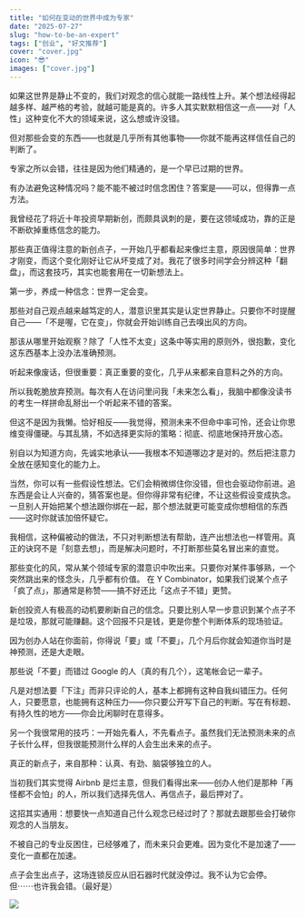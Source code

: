 ```yaml
---
title: "如何在变动的世界中成为专家"
date: "2025-07-27"
slug: "how-to-be-an-expert"
tags: ["创业", "好文推荐"]
cover: "cover.jpg"
icon: "😎"
images: ["cover.jpg"]
---
```

如果这世界是静止不变的，我们对观念的信心就能一路线性上升。某个想法经得起越多样、越严格的考验，就越可能是真的。许多人其实默默相信这一点——对「人性」这种变化不大的领域来说，这么想或许没错。



但对那些会变的东西——也就是几乎所有其他事物——你就不能再这样信任自己的判断了。



专家之所以会错，往往是因为他们精通的，是一个早已过期的世界。



有办法避免这种情况吗？能不能不被过时信念困住？答案是——可以，但得靠一点方法。



我曾经花了将近十年投资早期新创，而颇具讽刺的是，要在这领域成功，靠的正是不断砍掉重练信念的能力。



那些真正值得注意的新创点子，一开始几乎都看起来像烂主意，原因很简单：世界才刚变，而这个变化刚好让它从坏变成了对。我花了很多时间学会分辨这种「翻盘」，而这套技巧，其实也能套用在一切新想法上。



第一步，养成一种信念：世界一定会变。



那些对自己观点越来越笃定的人，潜意识里其实是认定世界静止。只要你不时提醒自己——「不是喔，它在变」，你就会开始训练自己去嗅出风的方向。



那该从哪里开始观察？除了「人性不太变」这条中等实用的原则外，很抱歉，变化这东西基本上没办法准确预测。



听起来像废话，但很重要：真正重要的变化，几乎从来都来自意料之外的方向。



所以我乾脆放弃预测。每次有人在访问里问我「未来怎么看」，我脑中都像没读书的考生一样拼命乱掰出一个听起来不错的答案。



但这不是因为我懒。恰好相反——我觉得，预测未来不但命中率可怜，还会让你思维变得僵硬。与其乱猜，不如选择更实际的策略：彻底、彻底地保持开放心态。



别自以为知道方向，先诚实地承认——我根本不知道哪边才是对的。然后把注意力全放在感知变化的能力上。



当然，你可以有一些假设性想法。它们会稍微绑住你没错，但也会驱动你前进。追东西是会让人兴奋的，猜答案也是。但你得非常有纪律，不让这些假设变成执念。
一旦别人开始把某个想法跟你绑在一起，那个想法就更可能变成你想相信的东西——这时你就该加倍怀疑它。



我相信，这种偏被动的做法，不只对判断想法有帮助，连产出想法也一样管用。真正的诀窍不是「刻意去想」，而是解决问题时，不打断那些莫名冒出来的直觉。



那些变化的风，常从某个领域专家的潜意识中吹出来。只要你对某件事够熟，一个突然跳出来的怪念头，几乎都有价值。
在 Y Combinator，如果我们说某个点子「疯了点」，那通常是称赞——搞不好还比「这点子不错」更赞。



新创投资人有极高的动机要刷新自己的信念。只要比别人早一步意识到某个点子不是垃圾，那就可能赚翻。这个回报不只是钱，更是你整个判断体系的现场验证。



因为创办人站在你面前，你得说「要」或「不要」，几个月后你就会知道你当时是神预测，还是大走眼。



那些说「不要」而错过 Google 的人（真的有几个），这笔帐会记一辈子。



凡是对想法要「下注」而非只评论的人，基本上都拥有这种自我纠错压力。任何人，只要愿意，也能拥有这种压力——你只要公开写下自己的判断。写在有标题、有持久性的地方——你会比闲聊时在意得多。



另一个我很常用的技巧：一开始先看人，不先看点子。虽然我们无法预测未来的点子长什么样，但我很能预测什么样的人会生出未来的点子。



真正的新点子，来自那种：认真、有劲、脑袋够独立的人。



当初我们其实觉得 Airbnb 是烂主意，但我们看得出来——创办人他们是那种「再怪都不会怕」的人，所以我们选择先信人、再信点子，最后押对了。



这招其实通用：想要快一点知道自己什么观念已经过时了？那就去跟那些会打破你观念的人当朋友。



不被自己的专业反困住，已经够难了，而未来只会更难。因为变化不是加速了——变化一直都在加速。



点子会生出点子，这场连锁反应从旧石器时代就没停过。我不认为它会停。
但⋯⋯也许我会错。（最好是）




![](https://prod-files-secure.s3.us-west-2.amazonaws.com/112d0858-5090-4d34-a606-b75eb8d65fd2/46476355-9cf3-4e99-9b7a-3531bc426380/1000202064.png?X-Amz-Algorithm=AWS4-HMAC-SHA256&X-Amz-Content-Sha256=UNSIGNED-PAYLOAD&X-Amz-Credential=ASIAZI2LB466VHXBZTUE%2F20251007%2Fus-west-2%2Fs3%2Faws4_request&X-Amz-Date=20251007T064459Z&X-Amz-Expires=3600&X-Amz-Security-Token=IQoJb3JpZ2luX2VjEAYaCXVzLXdlc3QtMiJIMEYCIQD1F34bCJdQBB4NeptBCFXYaDYQue1lFxfYsMogCRi3CgIhAK%2FAy3XDIs6o5IpkK16%2FaAGhmMmrmlrjYxLF9SC2jKX%2BKogECJ%2F%2F%2F%2F%2F%2F%2F%2F%2F%2F%2FwEQABoMNjM3NDIzMTgzODA1IgySaUDflq4%2BoS4hiD0q3AP9Sy6qNseD9XrB4NWesT98MoFuNUi3Zg%2B1VB2ZKs%2Bh4uT2BJIq5zSkCZ1AktsjJVr%2Bf%2Fm5m40yvvIgyynL0zM8%2F4f%2FXu67kJ7OSJa45OZ3CJBXARthSs4hElW45vw%2BRecdrqazP752XvYMMFOVyxU%2Bocd5KCKzsB8M9j2cQGTxUX6Oxy3QkNHi9IgeWNKPubfGJl4GZvwGqhU%2BXAqGwLEujx6bQ4E5oBl6maM4v6msWxY9TvJ0XZCixhG39fC96ruEAO%2BZAloAsGiCZAPqAKm2Dw%2F9Y6F5KRTEncbL7LpHqBrk12oJI5847ufZf0Mgj9HbHb8waK7R30PQ1%2B3I74hSDiZrywV3OSZT6NBJoiUbVrlXth%2BwJwZChY4Obv8xgE%2FxBrvq4qxyUCbtNQEtSNiUOWAFppseGwEwgIzLN1xGlQ2mma8DsehCHZW3PA7mIRC9knHtuHeaJTzMyg5SnspwZuxixxmMhdDxtCKPgG%2B9VmBvUzhOLl9RWKpdYvS%2F%2BJ%2Fc%2B%2BY3OmL6tvnYo4ya%2B3qic0DPOovA%2F1zafA0c3qNAOgRTs1j%2BcLl6ES%2FundVdrLmuolkXnfV3udHZYZia1PVA%2Fwk7c9u5WvNzClYZocnpzH6bV%2FDk5zNBa%2BwAyzCt25LHBjqkATUTPJaN5XriOhwYZTi%2FSB7xNZDSLISN64tZIuXx8wfq6OvN0qOcRNK3kBnXa27rogASG2oWTsNNyqH9a9oU4Iu4nN5sSAFwKcv11SL%2FdBoXAGUiAkcseXVciZ%2Bs8pr8AuWVandAbVcDfYfo5WNqBD9SSmu2Jzc3j2RNNwfs7b%2B6izZ%2B9yCP6rNp088kA0Nmou7U%2FrvQ8wDSxTFfy6CWrK4pDqsh&X-Amz-Signature=67f6ee06282e1184c0f3206ec7d0732b5a073dadb201dfe10b74f9dc824a650f&X-Amz-SignedHeaders=host&x-amz-checksum-mode=ENABLED&x-id=GetObject)

